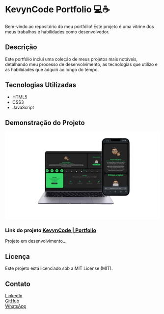 # KevynCode Portfolio 💻☕

Bem-vindo ao repositório do meu portfólio! Este projeto é uma vitrine dos meus trabalhos e habilidades como desenvolvedor.

## Descrição

Este portfólio inclui uma coleção de meus projetos mais notáveis, detalhando meu processo de desenvolvimento, as tecnologias que utilizo e as habilidades que adquiri ao longo do tempo.

## Tecnologias Utilizadas

- HTML5
- CSS3
- JavaScript

## Demonstração do Projeto

<p align="center">
  <img src="website-demo-image/demonstração.png" alt="user">
</p>

### Link do projeto [KevynCode | Portfolio](https://kevyncode.github.io/portfolio)
<p>Projeto em desenvolvimento...</p>

## Licença

Este projeto está licenciado sob a MIT License (MIT).

## Contato

[LinkedIn](https://www.linkedin.com/in/kevyncode)  
[GitHub](https://github.com/kevyncode)<br>
[WhatsApp](https://wa.me/5587998092391)
